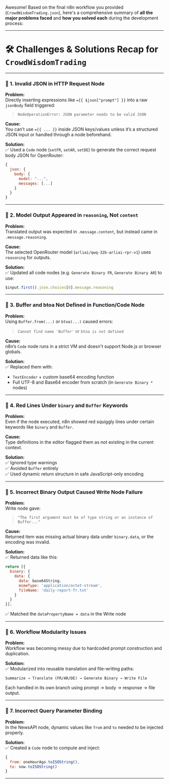 Awesome! Based on the final n8n workflow you provided (`CrowdWisdomTrading.json`), here's a comprehensive summary of **all the major problems faced** and **how you solved each** during the development process:

---

# 🛠️ Challenges & Solutions Recap for `CrowdWisdomTrading`

---

### 🧩 1. **Invalid JSON in HTTP Request Node**

**Problem:**  
Directly inserting expressions like `={{ $json["prompt"] }}` into a raw `jsonBody` field triggered:
> `NodeOperationError: JSON parameter needs to be valid JSON`

**Cause:**  
You can’t use `={{ ... }}` inside JSON keys/values unless it’s a structured JSON input or handled through a node beforehand.

**Solution:**  
✅ Used a `Code` node (`setFR`, `setAR`, `setDE`) to generate the correct request body JSON for OpenRouter:
```js
{
  json: {
    body: {
      model: "...",
      messages: [...]
    }
  }
}
```

---

### 🧩 2. **Model Output Appeared in `reasoning`, Not `content`**

**Problem:**  
Translated output was expected in `.message.content`, but instead came in `.message.reasoning`.

**Cause:**  
The selected OpenRouter model (`arliai/qwq-32b-arliai-rpr-v1`) uses `reasoning` for outputs.

**Solution:**  
✅ Updated all code nodes (e.g. `Generate Binary FR`, `Generate Binary AR`) to use:
```js
$input.first().json.choices[0].message.reasoning
```

---

### 🧩 3. **Buffer and btoa Not Defined in Function/Code Node**

**Problem:**  
Using `Buffer.from(...)` or `btoa(...)` caused errors:
> `Cannot find name 'Buffer'` or `btoa is not defined`

**Cause:**  
n8n’s `Code` node runs in a strict VM and doesn't support Node.js or browser globals.

**Solution:**  
✅ Replaced them with:
- `TextEncoder` + custom base64 encoding function
- Full UTF-8 and Base64 encoder from scratch (in `Generate Binary *` nodes)

---

### 🧩 4. **Red Lines Under `binary` and `Buffer` Keywords**

**Problem:**  
Even if the node executed, n8n showed red squiggly lines under certain keywords like `binary` and `Buffer`.

**Cause:**  
Type definitions in the editor flagged them as not existing in the current context.

**Solution:**  
✅ Ignored type warnings  
✅ Avoided `Buffer` entirely  
✅ Used dynamic return structure in safe JavaScript-only encoding

---

### 🧩 5. **Incorrect Binary Output Caused Write Node Failure**

**Problem:**  
Write node gave:
> `"The first argument must be of type string or an instance of Buffer..."`

**Cause:**  
Returned item was missing actual binary data under `binary.data`, or the encoding was invalid.

**Solution:**  
✅ Returned data like this:
```js
return [{
  binary: {
    data: {
      data: base64String,
      mimeType: 'application/octet-stream',
      fileName: 'daily-report-fr.txt'
    }
  }
}];
```
✅ Matched the `dataPropertyName = data` in the Write node

---

### 🧩 6. **Workflow Modularity Issues**

**Problem:**  
Workflow was becoming messy due to hardcoded prompt construction and duplication.

**Solution:**  
✅ Modularized into reusable translation and file-writing paths:
```
Summarize → Translate (FR/AR/DE) → Generate Binary → Write File
```
Each handled in its own branch using prompt → body → response → file output.

---

### 🧩 7. **Incorrect Query Parameter Binding**

**Problem:**  
In the NewsAPI node, dynamic values like `from` and `to` needed to be injected properly.

**Solution:**  
✅ Created a `Code` node to compute and inject:
```js
{
  from: oneHourAgo.toISOString(),
  to: now.toISOString()
}
```

---
